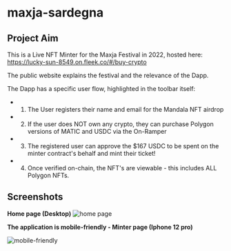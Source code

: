 # maxja-sardegna

## Project Aim

This is a Live NFT Minter for the Maxja Festival in 2022, hosted here: https://lucky-sun-8549.on.fleek.co/#/buy-crypto

The public website explains the festival and the relevance of the Dapp.

The Dapp has a specific user flow, highlighted in the toolbar itself:

* 1. The User registers their name and email for the Mandala NFT airdrop
* 2. If the user does NOT own any crypto, they can purchase Polygon versions of MATIC and USDC via the On-Ramper
* 3. The registered user can approve the $167 USDC to be spent on the minter contract's behalf and mint their ticket!
* 4. Once verified on-chain, the NFT's are viewable - this includes ALL Polygon NFTs.


## Screenshots

**Home page (Desktop)**
![home page ](https://user-images.githubusercontent.com/64858288/175783125-aa624604-219a-41c9-8dad-083b0b49ba24.png)


**The application is mobile-friendly - Minter page (Iphone 12 pro)**

![mobile-friendly](https://user-images.githubusercontent.com/64858288/175783151-2cf17a35-e85d-4be1-94fc-427d581245b6.png)




